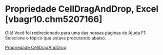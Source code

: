 
# Propriedade CellDragAndDrop, Excel [vbagr10.chm5207166]

Olá! Você foi redirecionado para uma das nossas páginas de Ajuda F1. Selecione o tópico que estava procurando abaixo.

[Propriedade CellDragAndDrop](http://msdn.microsoft.com/library/f5520c3c-a55f-9d6c-6204-3fa9e72e11ed%28Office.15%29.aspx)
